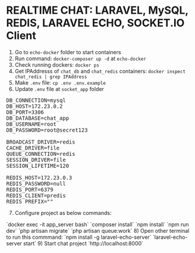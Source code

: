 # REALTIME CHAT: LARAVEL, MySQL, REDIS, LARAVEL ECHO, SOCKET.IO Client

1) Go to `echo-docker` folder to start containers
2) Run command: `docker-composer up -d` at `echo-docker`
3) Check running dockers: `docker ps`
4) Get IPAddresss of `chat_db` and `chat_redis` containers: `docker inspect chat_redis | grep IPAddress`
5) Make `.env` file: `cp .env .env.example`
6) Update `.env` file at `socket_app` folder
<pre>
DB_CONNECTION=mysql
DB_HOST=172.23.0.2
DB_PORT=3306
DB_DATABASE=chat_app
DB_USERNAME=root
DB_PASSWORD=root@secret123

BROADCAST_DRIVER=redis
CACHE_DRIVER=file
QUEUE_CONNECTION=redis
SESSION_DRIVER=file
SESSION_LIFETIME=120

REDIS_HOST=172.23.0.3
REDIS_PASSWORD=null
REDIS_PORT=6379
REDIS_CLIENT=predis
REDIS_PREFIX=""
</pre>
7) Configure project as below commands:
</pre>
`docker exec -it app_server bash`
`composer install`
`npm install`
`npm run dev`
`php artisan migrate`
`php artisan queue:work`
</pre>
8) Open other terminal to run this commmand:
`npm install -g laravel-echo-server`
`laravel-echo-server start`
9) Start chat project `http://localhost:8000`
